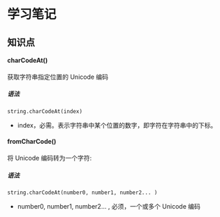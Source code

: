 # 学习笔记

## 知识点

#### charCodeAt() 
获取字符串指定位置的 Unicode 编码
##### 语法
```
string.charCodeAt(index)
```
* index，必需。表示字符串中某个位置的数字，即字符在字符串中的下标。


#### fromCharCode() 
将 Unicode 编码转为一个字符:
##### 语法
```
string.charCodeAt(number0, number1, number2... )
```
* number0, number1, number2... ,  必须，一个或多个 Unicode 编码
